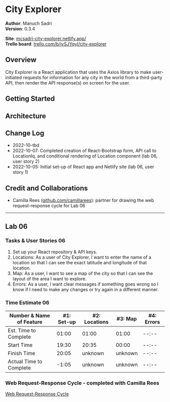 # City Explorer

**Author**: Manuch Sadri  
**Version**: 0.3.4

**Site**: [mcsadri-city-explorer.netlify.app/](https://mcsadri-city-explorer.netlify.app/)  
**Trello board**: [trello.com/b/jvSJYqyl/city-explorer](https://trello.com/b/jvSJYqyl/city-explorer)

## Overview

City Explorer is a React application that uses the Axios library to make user-initiated requests for information for any city in the world from a third-party API, then render the API response(s) on screen for the user.

## Getting Started
<!-- What are the steps that a user must take in order to build this app on their own machine and get it running? -->

## Architecture
<!-- Provide a detailed description of the application design. What technologies (languages, libraries, etc) you're using, and any other relevant design information. -->

## Change Log

- 2022-10-tbd
- 2022-10-07: Completed creation of React-Bootstrap form, API call to LocationIq, and conditional rendering of Location component (lab 06, user story 2)
- 2022-10-05: Initial set-up of React app and Netlify site (lab 06, user story 1)

## Credit and Collaborations

- Camilla Rees ([github.com/camillarees](https://github.com/camillarees)): partner for drawing the web request-response cycle for Lab 06

---

## Lab 06

### Tasks & User Stories 06

1. Set up your React repository & API keys.
2. Locations: As a user of City Explorer, I want to enter the name of a location so that I can see the exact latitude and longitude of that location.
3. Map: As a user, I want to see a map of the city so that I can see the layout of the area I want to explore.
4. Errors: As a user, I want clear messages if something goes wrong so I know if I need to make any changes or try again in a different manner.

### Time Estimate 06

| Number & Name of Feature | #1: Set-up | #2: Locations | #3: Map | #4: Errors |
|--------------------------|--------------------|---------------|---------------|----------------------|
| Est. Time to Complete    | 01:00 | 01:00 | 01:00 | --:-- |
| Start Time               | 19:30 | 20:35 | 00:00 | --:-- |
| Finish Time              | 20:05 | unknown | unknown | --:-- |
| Actual Time to Complete  | -1:05 | unknown | unknown | --:-- |

### Web Request-Response Cycle - completed with Camilla Rees

[Web Request-Response Cycle](/public/images/request-response.jpg "Web Request-Response Cycle")
